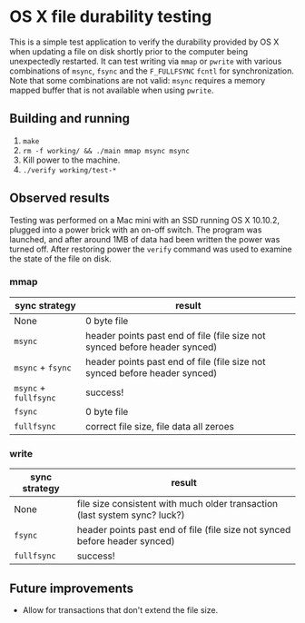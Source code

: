 # OS X file durability testing

This is a simple test application to verify the durability provided by OS X when updating a file on disk shortly prior to the computer being unexpectedly restarted.
It can test writing via `mmap` or `pwrite` with various combinations of `msync`, `fsync` and the `F_FULLFSYNC` `fcntl` for synchronization.
Note that some combinations are not valid: `msync` requires a memory mapped buffer that is not available when using `pwrite`.

## Building and running

1. `make`
2. `rm -f working/ && ./main mmap msync msync`
3. Kill power to the machine.
4. `./verify working/test-*`

## Observed results

Testing was performed on a Mac mini with an SSD running OS X 10.10.2, plugged into a power brick with an on-off switch.
The program was launched, and after around 1MB of data had been written the power was turned off.
After restoring power the `verify` command was used to examine the state of the file on disk.

### mmap

| sync strategy         | result |
|-----------------------|----------------------------------------------------------------------------|
| None                  | 0 byte file |
| `msync`               | header points past end of file (file size not synced before header synced) |
| `msync` + `fsync`     | header points past end of file (file size not synced before header synced) |
| `msync` + `fullfsync` | success! |
| `fsync`               | 0 byte file |
| `fullfsync`           | correct file size, file data all zeroes |


### write

| sync strategy         | result |
|-----------------------|----------------------------------------------------------------------------|
| None                  | file size consistent with much older transaction (last system sync? luck?) |
| `fsync`               | header points past end of file (file size not synced before header synced) |
| `fullfsync`           | success! |

## Future improvements

* Allow for transactions that don't extend the file size.
